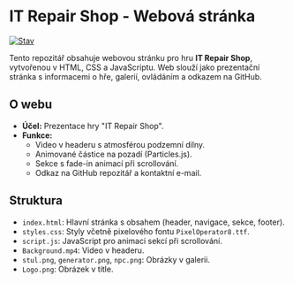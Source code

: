 # IT Repair Shop - Webová stránka

[![Stav](https://img.shields.io/badge/stav-aktivní-green)](https://github.com/MasterkoCZ/it-repair-shop/Website)

Tento repozitář obsahuje webovou stránku pro hru **IT Repair Shop**, vytvořenou v HTML, CSS a JavaScriptu. Web slouží jako prezentační stránka s informacemi o hře, galerií, ovládáním a odkazem na GitHub.

## O webu
- **Účel:** Prezentace hry "IT Repair Shop".
- **Funkce:**
  - Video v headeru s atmosférou podzemní dílny.
  - Animované částice na pozadí (Particles.js).
  - Sekce s fade-in animací při scrollování.
  - Odkaz na GitHub repozitář a kontaktní e-mail.

## Struktura
- `index.html`: Hlavní stránka s obsahem (header, navigace, sekce, footer).
- `styles.css`: Styly včetně pixelového fontu `PixelOperator8.ttf`.
- `script.js`: JavaScript pro animaci sekcí při scrollování.
- `Background.mp4`: Video v headeru.
- `stul.png`, `generator.png`, `npc.png`: Obrázky v galerii.
- `Logo.png`: Obrázek v title.

